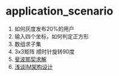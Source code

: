 # application_scenario

1. 如何灰度发布20%的用户
2. 输入四个坐标，如何判定正方形
3. 数组求子集
4. 3x3矩阵 顺时针旋转90度
5. [斐波那契求解](https://blog.csdn.net/xygy8860/article/details/47087687)
6. [浅谈IM架构设计](http://www.52im.net/thread-307-1-1.html)
